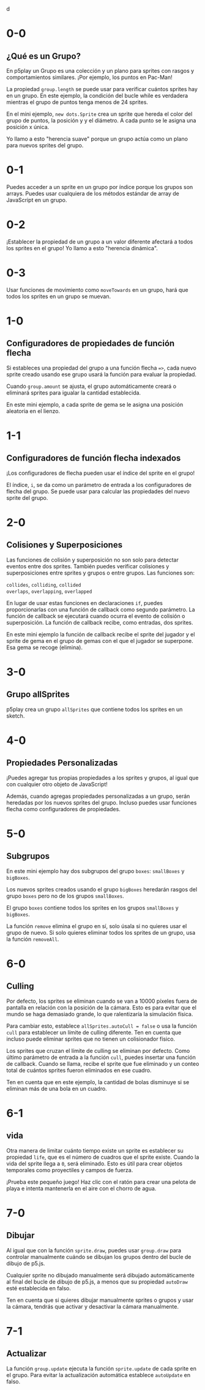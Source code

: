 d

# 0-0

## ¿Qué es un Grupo?

En p5play un Grupo es una colección y un plano para sprites con rasgos y comportamientos similares. ¡Por ejemplo, los puntos en Pac-Man!

La propiedad `group.length` se puede usar para verificar cuántos sprites hay en un grupo. En este ejemplo, la condición del bucle while es verdadera mientras el grupo de puntos tenga menos de 24 sprites.

En el mini ejemplo, `new dots.Sprite` crea un sprite que hereda el color del grupo de puntos, la posición y y el diámetro. A cada punto se le asigna una posición x única.

Yo llamo a esto "herencia suave" porque un grupo actúa como un plano para nuevos sprites del grupo.

# 0-1

Puedes acceder a un sprite en un grupo por índice porque los grupos son arrays. Puedes usar cualquiera de los métodos estándar de array de JavaScript en un grupo.

# 0-2

¡Establecer la propiedad de un grupo a un valor diferente afectará a todos los sprites en el grupo! Yo llamo a esto "herencia dinámica".

# 0-3

Usar funciones de movimiento como `moveTowards` en un grupo, hará que todos los sprites en un grupo se muevan.

# 1-0

## Configuradores de propiedades de función flecha

Si estableces una propiedad del grupo a una función flecha `=>`, cada nuevo sprite creado usando ese grupo usará la función para evaluar la propiedad.

Cuando `group.amount` se ajusta, el grupo automáticamente creará o eliminará sprites para igualar la cantidad establecida.

En este mini ejemplo, a cada sprite de gema se le asigna una posición aleatoria en el lienzo.

# 1-1

## Configuradores de función flecha indexados

¡Los configuradores de flecha pueden usar el índice del sprite en el grupo!

El índice, `i`, se da como un parámetro de entrada a los configuradores de flecha del grupo. Se puede usar para calcular las propiedades del nuevo sprite del grupo.

# 2-0

## Colisiones y Superposiciones

Las funciones de colisión y superposición no son solo para detectar eventos entre dos sprites. También puedes verificar colisiones y superposiciones entre sprites y grupos o entre grupos. Las funciones son:

`collides`, `colliding`, `collided`  
`overlaps`, `overlapping`, `overlapped`

En lugar de usar estas funciones en declaraciones `if`, puedes proporcionarlas con una función de callback como segundo parámetro. La función de callback se ejecutará cuando ocurra el evento de colisión o superposición. La función de callback recibe, como entradas, dos sprites.

En este mini ejemplo la función de callback recibe el sprite del jugador y el sprite de gema en el grupo de gemas con el que el jugador se superpone. Esa gema se recoge (elimina).

# 3-0

## Grupo allSprites

p5play crea un grupo `allSprites` que contiene todos los sprites en un sketch.

# 4-0

## Propiedades Personalizadas

¡Puedes agregar tus propias propiedades a los sprites y grupos, al igual que con cualquier otro objeto de JavaScript!

Además, cuando agregas propiedades personalizadas a un grupo, serán heredadas por los nuevos sprites del grupo. Incluso puedes usar funciones flecha como configuradores de propiedades.

# 5-0

## Subgrupos

En este mini ejemplo hay dos subgrupos del grupo `boxes`: `smallBoxes` y `bigBoxes`.

Los nuevos sprites creados usando el grupo `bigBoxes` heredarán rasgos del grupo `boxes` pero no de los grupos `smallBoxes`.

El grupo `boxes` contiene todos los sprites en los grupos `smallBoxes` y `bigBoxes`.

La función `remove` elimina el grupo en sí, solo úsala si no quieres usar el grupo de nuevo. Si solo quieres eliminar todos los sprites de un grupo, usa la función `removeAll`.

# 6-0

## Culling

Por defecto, los sprites se eliminan cuando se van a 10000 píxeles fuera de pantalla en relación con la posición de la cámara. Esto es para evitar que el mundo se haga demasiado grande, lo que ralentizaría la simulación física.

Para cambiar esto, establece `allSprites.autoCull = false` o usa la función `cull` para establecer un límite de culling diferente. Ten en cuenta que incluso puede eliminar sprites que no tienen un colisionador físico.

Los sprites que cruzan el límite de culling se eliminan por defecto. Como último parámetro de entrada a la función `cull`, puedes insertar una función de callback. Cuando se llama, recibe el sprite que fue eliminado y un conteo total de cuántos sprites fueron eliminados en ese cuadro.

Ten en cuenta que en este ejemplo, la cantidad de bolas disminuye si se eliminan más de una bola en un cuadro.

# 6-1

## vida

Otra manera de limitar cuánto tiempo existe un sprite es establecer su propiedad `life`, que es el número de cuadros que el sprite existe. Cuando la vida del sprite llega a `0`, será eliminado. Esto es útil para crear objetos temporales como proyectiles y campos de fuerza.

¡Prueba este pequeño juego! Haz clic con el ratón para crear una pelota de playa e intenta mantenerla en el aire con el chorro de agua.

# 7-0

## Dibujar

Al igual que con la función `sprite.draw`, puedes usar `group.draw` para controlar manualmente cuándo se dibujan los grupos dentro del bucle de dibujo de p5.js.

Cualquier sprite no dibujado manualmente será dibujado automáticamente al final del bucle de dibujo de p5.js, a menos que su propiedad `autoDraw` esté establecida en falso.

Ten en cuenta que si quieres dibujar manualmente sprites o grupos y usar la cámara, tendrás que activar y desactivar la cámara manualmente.

# 7-1

## Actualizar

La función `group.update` ejecuta la función `sprite.update` de cada sprite en el grupo. Para evitar la actualización automática establece `autoUpdate` en falso.
